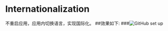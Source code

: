 # Internationalization
不重启应用，应用内切换语言，实现国际化。
##效果如下:
###![GitHub set up](https://images2018.cnblogs.com/blog/857497/201711/857497-20171127170116737-2006836595.gif)



